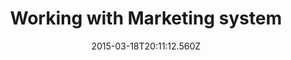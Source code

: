 ---
title: Working with Marketing system
description: Working with Marketing system
layout: docs
date: 2015-03-18T20:11:12.560Z
priority: 8
---
